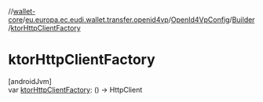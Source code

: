 //[wallet-core](../../../../index.md)/[eu.europa.ec.eudi.wallet.transfer.openid4vp](../../index.md)/[OpenId4VpConfig](../index.md)/[Builder](index.md)/[ktorHttpClientFactory](ktor-http-client-factory.md)

# ktorHttpClientFactory

[androidJvm]\
var [ktorHttpClientFactory](ktor-http-client-factory.md): () -&gt; HttpClient
